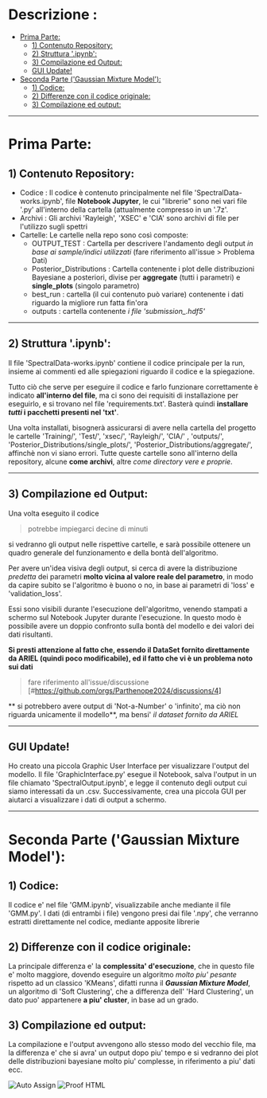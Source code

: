 # Descrizione : 

- [Prima Parte:](#prima-parte)
  * [1) Contenuto Repository:](#1-contenuto-repository)
  * [2) Struttura '.ipynb':](#2-struttura-ipynb)
  * [3) Compilazione ed Output:](#3-compilazione-ed-output)
  * [GUI Update!](#gui-update)
- [Seconda Parte ('Gaussian Mixture Model'):](#seconda-parte-gaussian-mixture-model)
  * [1) Codice:](#1-codice)
  * [2) Differenze con il codice originale:](#2-differenze-con-il-codice-originale)
  * [3) Compilazione ed output:](#3-compilazione-ed-output)


---

# Prima Parte:

## 1) Contenuto Repository:

- Codice : Il codice è contenuto principalmente nel file 'SpectralData-works.ipynb', file **Notebook Jupyter**, le cui "librerie" sono nei vari file '.py' all'interno della cartella (attualmente compresso in un '.7z'.
- Archivi : Gli archivi 'Rayleigh', 'XSEC' e 'CIA' sono archivi di file per l'utilizzo sugli spettri
- Cartelle:
  Le cartelle nella repo sono così composte:
    - OUTPUT_TEST : Cartella per descrivere l'andamento degli output *in base ai sample/indici utilizzati* (fare riferimento all'issue > Problema Dati)
    - Posterior_Distributions : Cartella contenente i plot delle distribuzioni Bayesiane a posteriori, divise per **aggregate** (tutti i parametri) e **single_plots** (singolo parametro)
    - best_run : cartella (il cui contenuto può variare) contenente i dati riguardo la migliore run fatta fin'ora
    - outputs : cartella contenente *i file 'submission_<counter>.hdf5'*

---

## 2) Struttura '.ipynb':

Il file 'SpectralData-works.ipynb' contiene il codice principale per la run, insieme ai commenti ed alle spiegazioni riguardo il codice e la spiegazione.

Tutto ciò che serve per eseguire il codice e farlo funzionare correttamente è indicato **all'interno del file**, ma ci sono dei requisiti di installazione per eseguirlo, e si trovano nel file 'requirements.txt'. Basterà quindi **installare *tutti* i pacchetti presenti nel 'txt'**.

Una volta installati, bisognerà assicurarsi di avere nella cartella del progetto le cartelle 'Training/', 'Test/', 'xsec/', 'Rayleigh/', 'CIA/' , 'outputs/', 'Posterior_Distributions/single_plots/', 'Posterior_Distributions/aggregate/', affinchè non vi siano errori. Tutte queste cartelle sono all'interno della repository, alcune **come archivi**, altre *come directory vere e proprie*.

---

## 3) Compilazione ed Output:

Una volta eseguito il codice 
  >potrebbe impiegarci decine di minuti

si vedranno gli output nelle rispettive cartelle, e sarà possibile ottenere un quadro generale del funzionamento e della bontà dell'algoritmo.

Per avere un'idea visiva degli output, si cerca di avere la distribuzione *predetta* dei parametri **molto vicina al valore reale del parametro**, in modo da capire subito se l'algoritmo è buono o no, in base ai parametri di 'loss' e 'validation_loss'. 

Essi sono visibili durante l'esecuzione dell'algoritmo, venendo stampati a schermo sul Notebook Jupyter durante l'esecuzione. In questo modo è possibile avere un doppio confronto sulla bontà del modello e dei valori dei dati risultanti.

**Si presti attenzione al fatto che, essendo il DataSet fornito direttamente da ARIEL (quindi poco modificabile), ed il fatto che vi è un problema noto sui dati** 
  >fare riferimento all'issue/discussione [#https://github.com/orgs/Parthenope2024/discussions/4]

** si potrebbero avere output di 'Not-a-Number' o 'infinito', ma ciò non riguarda unicamente il modello**, ma bensi' *il dataset fornito da ARIEL*

---

## GUI Update!

Ho creato una piccola Graphic User Interface per visualizzare l'output del modello.
Il file 'GraphicInterface.py' esegue il Notebook, salva l'output in un file chiamato 'SpectralOutput.ipynb', e legge il contenuto degli output cui siamo interessati da un .csv.
Successivamente, crea una piccola GUI per aiutarci a visualizzare i dati di output a schermo.

---

# Seconda Parte ('Gaussian Mixture Model'):

## 1) Codice:
Il codice e' nel file 'GMM.ipynb', visualizzabile anche mediante il file 'GMM.py'. I dati (di entrambi i file) vengono presi dai file '.npy', che verranno estratti direttamente nel codice, mediante apposite librerie

## 2) Differenze con il codice originale:
La principale differenza e' la **complessita' d'esecuzione**, che in questo file e' molto maggiore, dovendo eseguire un algoritmo *molto piu' pesante* rispetto ad un classico 'KMeans', difatti runna il ***Gaussian Mixture Model***, un algoritmo di 'Soft Clustering', che a differenza dell' 'Hard Clustering', un dato puo' appartenere **a piu' cluster**, in base ad un grado.

## 3) Compilazione ed output:
La compilazione e l'output avvengono allo stesso modo del vecchio file, ma la differenza e' che si avra' un output dopo piu' tempo e si vedranno dei plot delle distribuzioni bayesiane molto piu' complesse, in riferimento a piu' dati ecc.

![Auto Assign](https://github.com/Parthenope2024/demo-repository/actions/workflows/auto-assign.yml/badge.svg)
![Proof HTML](https://github.com/Parthenope2024/demo-repository/actions/workflows/proof-html.yml/badge.svg)
